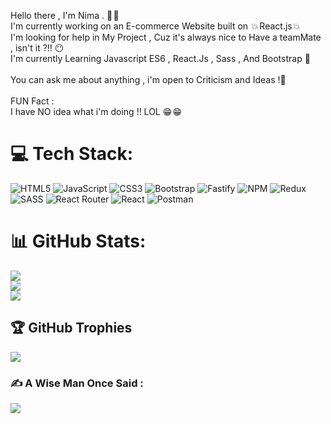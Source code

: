 
 Hello there , I'm Nima . 🥰 🥰 
<br/>
I'm currently working on an E-commerce Website built on  💥 React.js 💥  <br>I'm looking for help in My Project , Cuz it's always nice to Have a teamMate , isn't it ?!! 😶  <br>I'm currently Learning Javascript ES6 , React.Js , Sass , And Bootstrap 🥰<br><br>You can ask me about anything , i'm open to Criticism and Ideas !🥰 <br><br>FUN Fact : <br>I have NO idea what i'm doing !! LOL 😁 😁


# 💻 Tech Stack:
![HTML5](https://img.shields.io/badge/html5-%23E34F26.svg?style=flat&logo=html5&logoColor=white) ![JavaScript](https://img.shields.io/badge/javascript-%23323330.svg?style=flat&logo=javascript&logoColor=%23F7DF1E) ![CSS3](https://img.shields.io/badge/css3-%231572B6.svg?style=flat&logo=css3&logoColor=white) ![Bootstrap](https://img.shields.io/badge/bootstrap-%23563D7C.svg?style=flat&logo=bootstrap&logoColor=white) ![Fastify](https://img.shields.io/badge/fastify-%23000000.svg?style=flat&logo=fastify&logoColor=white) ![NPM](https://img.shields.io/badge/NPM-%23000000.svg?style=flat&logo=npm&logoColor=white) ![Redux](https://img.shields.io/badge/redux-%23593d88.svg?style=flat&logo=redux&logoColor=white) ![SASS](https://img.shields.io/badge/SASS-hotpink.svg?style=flat&logo=SASS&logoColor=white) ![React Router](https://img.shields.io/badge/React_Router-CA4245?style=flat&logo=react-router&logoColor=white) ![React](https://img.shields.io/badge/react-%2320232a.svg?style=flat&logo=react&logoColor=%2361DAFB) ![Postman](https://img.shields.io/badge/Postman-FF6C37?style=flat&logo=postman&logoColor=white)
# 📊 GitHub Stats:
![](https://github-readme-stats.vercel.app/api?username=Nima-Moradi1&theme=dark&hide_border=false&include_all_commits=false&count_private=false)<br/>
![](https://github-readme-streak-stats.herokuapp.com/?user=Nima-Moradi1&theme=dark&hide_border=false)<br/>
![](https://github-readme-stats.vercel.app/api/top-langs/?username=Nima-Moradi1&theme=dark&hide_border=false&include_all_commits=false&count_private=false&layout=compact)

## 🏆 GitHub Trophies
![](https://github-profile-trophy.vercel.app/?username=Nima-Moradi1&theme=radical&no-frame=false&no-bg=true&margin-w=4)

### ✍️ A Wise Man Once Said : 
![](https://quotes-github-readme.vercel.app/api?type=horizontal&theme=radical)


<!-- Proudly created with GPRM ( https://gprm.itsvg.in ) -->
